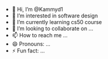 - 👋 Hi, I’m @Kammyd1
- 👀 I’m interested in software design 
- 🌱 I’m currently learning cs50 course
- 💞️ I’m looking to collaborate on ...
- 📫 How to reach me ...
- 😄 Pronouns: ...
- ⚡ Fun fact: ...

<!---
Kammyd1/Kammyd1 is a ✨ special ✨ repository because its `README.md` (this file) appears on your GitHub profile.
You can click the Preview link to take a look at your changes.
--->
